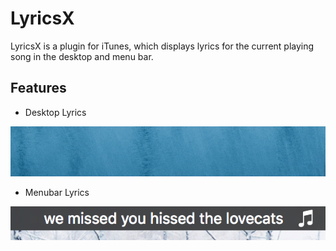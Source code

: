 # LyricsX

LyricsX is a plugin for iTunes, which displays lyrics for the current playing song in the desktop and menu bar.

## Features

- Desktop Lyrics

![desktop_lyrics](docs/img/desktop_lyrics.gif)

- Menubar Lyrics

![](docs/img/menubar_lyrics.png)
